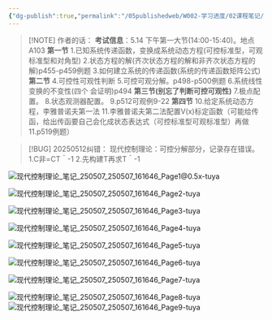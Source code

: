 ```yaml
---
{"dg-publish":true,"permalink":"/05publishedweb/W002-学习进度/02课程笔记/250507_现代控制理论_笔记/","noteIcon":"","created":"2025-05-07T18:39:47.344+08:00","updated":"2025-05-12T19:45:13.596+08:00"}
---
```




> [!NOTE] 作者的话：
> **考试信息**：5.14 下午第一大节(14:00-15:40)。地点A103
> **第一节**
> 1.已知系统传递函数，变换成系统动态方程(可控标准型，可观标准型和对角型)
> 2.状态方程的解(齐次状态方程的解和非齐次状态方程的解)p455-p459例题
> 3.如何建立系统的传递函数(系统的传递函数矩阵公式)
> **第二节**
> 4.可控性可观性判断
> 5.可控可观分解。p498-p500例题
> 6.系统线性变换的不变性(四个 会证明)p494
> **第三节(别忘了判断可控可观性)**
> 7.极点配置。
> 8.状态观测器配置。
> 9.p512可观例9-22
> **第四节**
> 10.给定系统动态方程，李雅普诺夫第一法
> 11.李雅普诺夫第二法配置V(x)标定函数（可能给传函，给出传函要自己会化成状态表达式（可控标准型可观标准型）再做11.p519例题）

> [!BUG] 20250512纠错：
> 现代控制理论：可控分解部分，记录存在错误。
> 1.C非=CT＾-1
> 2.先构建T再求T＾-1

![现代控制理论_笔记_250507_250507_161646_Page1@0.5x-tuya](https://gcore.jsdelivr.net/gh/chencxt/PicStore@main/img/20250507183428976.jpg)

![现代控制理论_笔记_250507_250507_161646_Page2-tuya](https://gcore.jsdelivr.net/gh/chencxt/PicStore@main/img/20250507183428977.jpg)

![现代控制理论_笔记_250507_250507_161646_Page3-tuya](https://gcore.jsdelivr.net/gh/chencxt/PicStore@main/img/20250507183428978.jpg)

![现代控制理论_笔记_250507_250507_161646_Page4-tuya](https://gcore.jsdelivr.net/gh/chencxt/PicStore@main/img/20250507183428979.jpg)

![现代控制理论_笔记_250507_250507_161646_Page5-tuya](https://gcore.jsdelivr.net/gh/chencxt/PicStore@main/img/20250507183428980.jpg)

![现代控制理论_笔记_250507_250507_161646_Page6-tuya](https://gcore.jsdelivr.net/gh/chencxt/PicStore@main/img/20250507183428981.jpg)

![现代控制理论_笔记_250507_250507_161646_Page7-tuya](https://gcore.jsdelivr.net/gh/chencxt/PicStore@main/img/20250507183428982.jpg)

![现代控制理论_笔记_250507_250507_161646_Page8-tuya](https://gcore.jsdelivr.net/gh/chencxt/PicStore@main/img/20250507183428983.jpg)
![现代控制理论_笔记_250507_250507_161646_Page9-tuya](https://gcore.jsdelivr.net/gh/chencxt/PicStore@main/img/20250507183428984.jpg)
